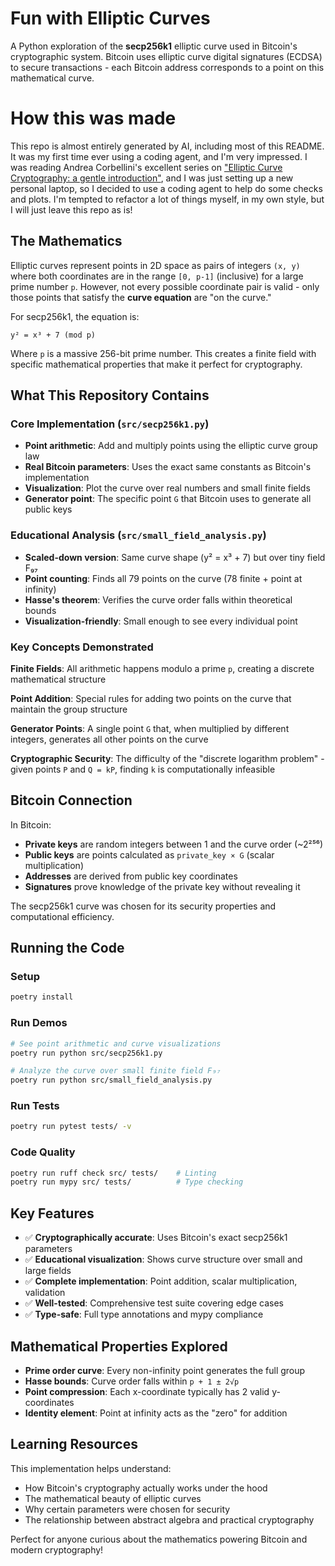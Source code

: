 # Fun with Elliptic Curves

A Python exploration of the **secp256k1** elliptic curve used in Bitcoin's cryptographic system. Bitcoin uses elliptic curve digital signatures (ECDSA) to secure transactions - each Bitcoin address corresponds to a point on this mathematical curve.

# How this was made

This repo is almost entirely generated by AI, including most of this README. It was my first time ever using a coding agent, and I'm very impressed. I was reading Andrea Corbellini's excellent series on ["Elliptic Curve Cryptography: a gentle introduction"](https://andrea.corbellini.name/2015/05/17/elliptic-curve-cryptography-a-gentle-introduction/), and I was just setting up a new personal laptop, so I decided to use a coding agent to help do some checks and plots. I'm tempted to refactor a lot of things myself, in my own style, but I will just leave this repo as is!

## The Mathematics

Elliptic curves represent points in 2D space as pairs of integers `(x, y)` where both coordinates are in the range `[0, p-1]` (inclusive) for a large prime number `p`. However, not every possible coordinate pair is valid - only those points that satisfy the **curve equation** are "on the curve."

For secp256k1, the equation is:
```
y² = x³ + 7 (mod p)
```

Where `p` is a massive 256-bit prime number. This creates a finite field with specific mathematical properties that make it perfect for cryptography.

## What This Repository Contains

### Core Implementation (`src/secp256k1.py`)
- **Point arithmetic**: Add and multiply points using the elliptic curve group law
- **Real Bitcoin parameters**: Uses the exact same constants as Bitcoin's implementation
- **Visualization**: Plot the curve over real numbers and small finite fields
- **Generator point**: The specific point `G` that Bitcoin uses to generate all public keys

### Educational Analysis (`src/small_field_analysis.py`)
- **Scaled-down version**: Same curve shape (y² = x³ + 7) but over tiny field F₉₇
- **Point counting**: Finds all 79 points on the curve (78 finite + point at infinity)
- **Hasse's theorem**: Verifies the curve order falls within theoretical bounds
- **Visualization-friendly**: Small enough to see every individual point

### Key Concepts Demonstrated

**Finite Fields**: All arithmetic happens modulo a prime `p`, creating a discrete mathematical structure

**Point Addition**: Special rules for adding two points on the curve that maintain the group structure

**Generator Points**: A single point `G` that, when multiplied by different integers, generates all other points on the curve

**Cryptographic Security**: The difficulty of the "discrete logarithm problem" - given points `P` and `Q = kP`, finding `k` is computationally infeasible

## Bitcoin Connection

In Bitcoin:
- **Private keys** are random integers between 1 and the curve order (~2²⁵⁶)  
- **Public keys** are points calculated as `private_key × G` (scalar multiplication)
- **Addresses** are derived from public key coordinates
- **Signatures** prove knowledge of the private key without revealing it

The secp256k1 curve was chosen for its security properties and computational efficiency.

## Running the Code

### Setup
```bash
poetry install
```

### Run Demos
```bash
# See point arithmetic and curve visualizations
poetry run python src/secp256k1.py

# Analyze the curve over small finite field F₉₇  
poetry run python src/small_field_analysis.py
```

### Run Tests
```bash
poetry run pytest tests/ -v
```

### Code Quality
```bash
poetry run ruff check src/ tests/    # Linting
poetry run mypy src/ tests/          # Type checking
```

## Key Features

- ✅ **Cryptographically accurate**: Uses Bitcoin's exact secp256k1 parameters
- ✅ **Educational visualization**: Shows curve structure over small and large fields  
- ✅ **Complete implementation**: Point addition, scalar multiplication, validation
- ✅ **Well-tested**: Comprehensive test suite covering edge cases
- ✅ **Type-safe**: Full type annotations and mypy compliance

## Mathematical Properties Explored

- **Prime order curve**: Every non-infinity point generates the full group
- **Hasse bounds**: Curve order falls within `p + 1 ± 2√p`
- **Point compression**: Each x-coordinate typically has 2 valid y-coordinates
- **Identity element**: Point at infinity acts as the "zero" for addition

## Learning Resources

This implementation helps understand:
- How Bitcoin's cryptography actually works under the hood
- The mathematical beauty of elliptic curves
- Why certain parameters were chosen for security
- The relationship between abstract algebra and practical cryptography

Perfect for anyone curious about the mathematics powering Bitcoin and modern cryptography!
